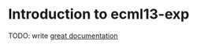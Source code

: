 # Introduction to ecml13-exp

TODO: write [great documentation](http://jacobian.org/writing/great-documentation/what-to-write/)
